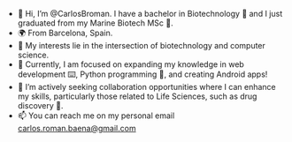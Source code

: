 - 👋 Hi, I’m @CarlosBroman. I have a bachelor in Biotechnology 🧬 and I just graduated from my Marine Biotech MSc 🦈.
- 🌍 From Barcelona, Spain.
- 👀 My interests lie in the intersection of biotechnology and computer science.
- 🌱 Currently, I am focused on expanding my knowledge in web development ⌨️, Python programming 🐍, and creating Android apps!
- 💞️ I’m actively seeking collaboration opportunities where I can enhance my skills, particularly those related to Life Sciences, such as drug discovery 💊.
- 📫 You can reach me on my personal email carlos.roman.baena@gmail.com

<!---
CarlosBroman/CarlosBroman is a ✨ special ✨ repository because its `README.md` (this file) appears on your GitHub profile.
You can click the Preview link to take a look at your changes.
--->
